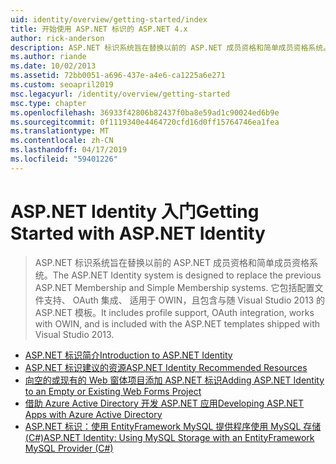 ```yaml
---
uid: identity/overview/getting-started/index
title: 开始使用 ASP.NET 标识的 ASP.NET 4.x
author: rick-anderson
description: ASP.NET 标识系统旨在替换以前的 ASP.NET 成员资格和简单成员资格系统。 它包括配置文件的支持，OAuth 各...
ms.author: riande
ms.date: 10/02/2013
ms.assetid: 72bb0051-a696-437e-a4e6-ca1225a6e271
ms.custom: seoapril2019
msc.legacyurl: /identity/overview/getting-started
msc.type: chapter
ms.openlocfilehash: 36933f42806b82437f0ba8e59ad1c90024ed6b9e
ms.sourcegitcommit: 0f1119340e4464720cfd16d0ff15764746ea1fea
ms.translationtype: MT
ms.contentlocale: zh-CN
ms.lasthandoff: 04/17/2019
ms.locfileid: "59401226"
---
```

# <a name="getting-started-with-aspnet-identity"></a><span data-ttu-id="c13a0-104">ASP.NET Identity 入门</span><span class="sxs-lookup"><span data-stu-id="c13a0-104">Getting Started with ASP.NET Identity</span></span>

> <span data-ttu-id="c13a0-105">ASP.NET 标识系统旨在替换以前的 ASP.NET 成员资格和简单成员资格系统。</span><span class="sxs-lookup"><span data-stu-id="c13a0-105">The ASP.NET Identity system is designed to replace the previous ASP.NET Membership and Simple Membership systems.</span></span> <span data-ttu-id="c13a0-106">它包括配置文件支持、 OAuth 集成、 适用于 OWIN，且包含与随 Visual Studio 2013 的 ASP.NET 模板。</span><span class="sxs-lookup"><span data-stu-id="c13a0-106">It includes profile support, OAuth integration, works with OWIN, and is included with the ASP.NET templates shipped with Visual Studio 2013.</span></span>


- [<span data-ttu-id="c13a0-107">ASP.NET 标识简介</span><span class="sxs-lookup"><span data-stu-id="c13a0-107">Introduction to ASP.NET Identity</span></span>](introduction-to-aspnet-identity.md)
- [<span data-ttu-id="c13a0-108">ASP.NET 标识建议的资源</span><span class="sxs-lookup"><span data-stu-id="c13a0-108">ASP.NET Identity Recommended Resources</span></span>](aspnet-identity-recommended-resources.md)
- [<span data-ttu-id="c13a0-109">向空的或现有的 Web 窗体项目添加 ASP.NET 标识</span><span class="sxs-lookup"><span data-stu-id="c13a0-109">Adding ASP.NET Identity to an Empty or Existing Web Forms Project</span></span>](adding-aspnet-identity-to-an-empty-or-existing-web-forms-project.md)
- [<span data-ttu-id="c13a0-110">借助 Azure Active Directory 开发 ASP.NET 应用</span><span class="sxs-lookup"><span data-stu-id="c13a0-110">Developing ASP.NET Apps with Azure Active Directory</span></span>](developing-aspnet-apps-with-windows-azure-active-directory.md)
- [<span data-ttu-id="c13a0-111">ASP.NET 标识：使用 EntityFramework MySQL 提供程序使用 MySQL 存储 (C#)</span><span class="sxs-lookup"><span data-stu-id="c13a0-111">ASP.NET Identity: Using MySQL Storage with an EntityFramework MySQL Provider (C#)</span></span>](aspnet-identity-using-mysql-storage-with-an-entityframework-mysql-provider.md)
